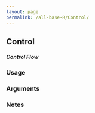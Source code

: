 ```yaml
---
layout: page
permalink: /all-base-R/Control/
---
```


## __Control__

#### _Control Flow_

### Usage

### Arguments

### Notes
